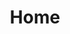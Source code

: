 ---
title: Home
seo:
  page_title: Construction Company in Kaukauna, WI
  meta_description: With 40+ years of experience, Fox Structures is your go-to construction company for large-scale commercial and agricultural construction in Northeast Wisconsin.
  featured_image: /uploads/fox-structures-website-preview.jpg
hero:
  enabled: true
  heading: Design, Welding and Construction Services in Northeast WI
  video: /uploads/fox-structures-drone-video.mp4
  button:
    enabled: true
    button_url: /portfolio/
    button_text: See Our Work
    open_in_new_tab: false
  button_2:
    enabled: true
    button_url: /careers/
    button_text: Join Our Team
    open_in_new_tab: false
intro:
  enabled: true
  heading: Quality Structures Built to Last
  body: >-
    Fox Structures has provided the highest quality design and construction services throughout Northeast Wisconsin for over 40 years. Known for our large-scale construction capabilities, our expert team is committed to using design savvy, attention to detail and unbeatable customer satisfaction to build structures and relationships that last. It’s no surprise that 80% of our business comes from repeat customers! 


    [Take a look at some of our impressive projects](/portfolio/) and see for yourself [why we’re the right builder for you](/are-we-the-builder-for-you/).
  button:
    enabled: true
    button_url: /about/
    button_text: Learn more about Fox Structures
    open_in_new_tab: false
  button_2:
    enabled: false
    button_url:
    button_text:
    open_in_new_tab: false
  image:
    enabled: true
    image_url: /uploads/water-rite-remodel-square.jpg
    image_alt: Marble counter with stools in the showroom area at Water Right's Clean Water Center
  image_2:
    enabled: true
    image_url: /uploads/forest-brook-farms.jpg
    image_alt: Front exterior of Forest Brook Farms, a gray office and storage building with black accents and red doors.
experts_in_construction: 
  enabled: true
  heading: Experts in Commercial and Agricultural Construction
  body: >-
    Large-scale construction projects are where we excel. From commercial **office spaces** and mini-warehouses to pole barns, milking parlors and equestrian riding arenas, our expert construction team has designed and built it all. 


    If you’ve got a large-scale building project to complete, Fox Structures has the specialty equipment and expertise to make it happen—on your budget and timeline. Contact us today and learn how **we build with you in mind**!
  image: 
    enabled: true
    image_url: /uploads/go-pack-storage.jpg
    image_alt: The Fox Structures ownership group, Mike Klarner, Mark Mashlan, Brad Weyenburg, and Travis Woldt
  button:
    enabled: true
    button_url: /contact/
    button_text: Get in Touch
    open_in_new_tab: false
  background_color: white
join_our_team: 
  enabled: true
  heading: Join Our Team
  body: >-
    Looking to hone your construction expertise with a great team? View our open positions and apply today!
  image:
    enabled: true
    image_url: /uploads/hiring-image-3.jpg
    image_alt: We're Hiring
  button:
    enabled: true
    button_url: /careers/
    button_text: View Careers
    open_in_new_tab: false
---